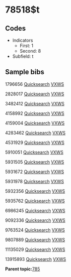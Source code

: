 # 78518$t

## Codes

-   Indicators
    -   First: 1
    -   Second: 8
-   Subfield: t

## Sample bibs

1796656 [Quicksearch](https://search.library.yale.edu/catalog/1796656) [VXWS](http://prodorbis.library.yale.edu:7014/vxws/GetHoldingsService?bibId=1796656)

2828017 [Quicksearch](https://search.library.yale.edu/catalog/2828017) [VXWS](http://prodorbis.library.yale.edu:7014/vxws/GetHoldingsService?bibId=2828017)

3482412 [Quicksearch](https://search.library.yale.edu/catalog/3482412) [VXWS](http://prodorbis.library.yale.edu:7014/vxws/GetHoldingsService?bibId=3482412)

4158992 [Quicksearch](https://search.library.yale.edu/catalog/4158992) [VXWS](http://prodorbis.library.yale.edu:7014/vxws/GetHoldingsService?bibId=4158992)

4159004 [Quicksearch](https://search.library.yale.edu/catalog/4159004) [VXWS](http://prodorbis.library.yale.edu:7014/vxws/GetHoldingsService?bibId=4159004)

4283462 [Quicksearch](https://search.library.yale.edu/catalog/4283462) [VXWS](http://prodorbis.library.yale.edu:7014/vxws/GetHoldingsService?bibId=4283462)

4531929 [Quicksearch](https://search.library.yale.edu/catalog/4531929) [VXWS](http://prodorbis.library.yale.edu:7014/vxws/GetHoldingsService?bibId=4531929)

5910051 [Quicksearch](https://search.library.yale.edu/catalog/5910051) [VXWS](http://prodorbis.library.yale.edu:7014/vxws/GetHoldingsService?bibId=5910051)

5931505 [Quicksearch](https://search.library.yale.edu/catalog/5931505) [VXWS](http://prodorbis.library.yale.edu:7014/vxws/GetHoldingsService?bibId=5931505)

5931672 [Quicksearch](https://search.library.yale.edu/catalog/5931672) [VXWS](http://prodorbis.library.yale.edu:7014/vxws/GetHoldingsService?bibId=5931672)

5931978 [Quicksearch](https://search.library.yale.edu/catalog/5931978) [VXWS](http://prodorbis.library.yale.edu:7014/vxws/GetHoldingsService?bibId=5931978)

5932356 [Quicksearch](https://search.library.yale.edu/catalog/5932356) [VXWS](http://prodorbis.library.yale.edu:7014/vxws/GetHoldingsService?bibId=5932356)

5935762 [Quicksearch](https://search.library.yale.edu/catalog/5935762) [VXWS](http://prodorbis.library.yale.edu:7014/vxws/GetHoldingsService?bibId=5935762)

6986245 [Quicksearch](https://search.library.yale.edu/catalog/6986245) [VXWS](http://prodorbis.library.yale.edu:7014/vxws/GetHoldingsService?bibId=6986245)

9092336 [Quicksearch](https://search.library.yale.edu/catalog/9092336) [VXWS](http://prodorbis.library.yale.edu:7014/vxws/GetHoldingsService?bibId=9092336)

9763524 [Quicksearch](https://search.library.yale.edu/catalog/9763524) [VXWS](http://prodorbis.library.yale.edu:7014/vxws/GetHoldingsService?bibId=9763524)

9807889 [Quicksearch](https://search.library.yale.edu/catalog/9807889) [VXWS](http://prodorbis.library.yale.edu:7014/vxws/GetHoldingsService?bibId=9807889)

11135029 [Quicksearch](https://search.library.yale.edu/catalog/11135029) [VXWS](http://prodorbis.library.yale.edu:7014/vxws/GetHoldingsService?bibId=11135029)

13915893 [Quicksearch](https://search.library.yale.edu/catalog/13915893) [VXWS](http://prodorbis.library.yale.edu:7014/vxws/GetHoldingsService?bibId=13915893)

**Parent topic:**[785](../../tags/785/785.md)

